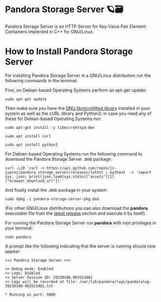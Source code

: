 # Pandora Storage Server 🪐🗃️

Pandora Storage Server is an HTTP Server for Key-Value Pair Element Containers implented in C++ for GNU/Linux.

How to Install Pandora Storage Server
==========

For installing Pandora Storage Server in a GNU/Linux distribution run the following commands in the terminal.

First, on Debian-based Operating Systems perform an apt-get update:

```shell
sudo apt-get update
```

Then make sure you have the [GNU libmicrohttpd library](https://www.gnu.org/software/libmicrohttpd/) installed in your system as well as the cURL library and Python3; in case you need any of these for Debian-based Operating Systems run:

```shell
sudo apt-get install -y libmicrohttpd-dev
```
```shell
sudo apt install curl
```
```shell
sudo apt install python3
```

For Debian-based Operating Systems run the following command to download the Pandora Storage Server .deb package:

```shell
curl -LJO `curl -s https://api.github.com/repos/jc-juarez/pandora_storage_server/releases/latest | python3  -c 'import sys, json; print(json.load(sys.stdin)["assets"][1]["browser_download_url"])'`
```

And finally install the .deb package in your system:

```shell
sudo dpkg -i pandora-storage-server-pkg.deb
```

(For other GNU/Linux distributions you can also download the **pandora** executable file from the [latest release](https://github.com/jc-juarez/pandora_storage_server/releases/latest) section and execute it by itself). 

For running the Pandora Storage Server run **pandora** with root privileges in your terminal:

```shell
sudo pandora
```

A prompt like the following indicating that the server is running should now appear:

```
<<< Pandora Storage Server >>>

<> Debug mode: Enabled
<> Logs: Enabled
<> Server Session ID: 20230106-903513481
<> Logs will be recorded at file: /var/lib/pandora/logs/pandoralog-20230106-903513481.txt

* Running on port: 5000
```





